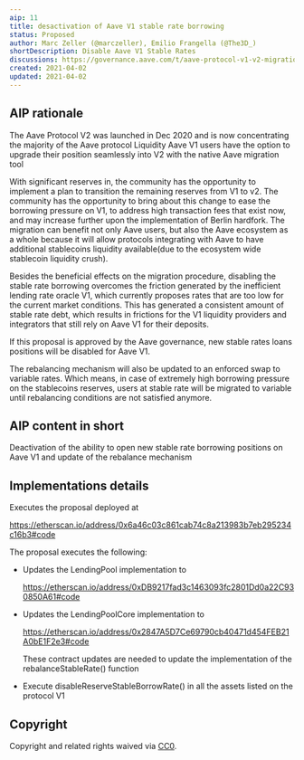 ```yaml
---
aip: 11
title: desactivation of Aave V1 stable rate borrowing
status: Proposed
author: Marc Zeller (@marczeller), Emilio Frangella (@The3D_)
shortDescription: Disable Aave V1 Stable Rates
discussions: https://governance.aave.com/t/aave-protocol-v1-v2-migration-tool-and-transition-plan/2053
created: 2021-04-02
updated: 2021-04-02
---
```


## AIP rationale

The Aave Protocol V2 was launched in Dec 2020 and is now concentrating the majority of the Aave protocol Liquidity
Aave V1 users have the option to upgrade their position seamlessly into V2 with the native Aave migration tool

With significant reserves in, the community has the opportunity to implement a plan to transition the remaining reserves from V1 to v2.
The community has the opportunity to bring about this change to ease the borrowing pressure on V1, to address high transaction fees that exist now, and may increase further upon the implementation of Berlin hardfork.
The migration can benefit not only Aave users, but also the Aave ecosystem as a whole because it will allow protocols integrating with Aave to have additional stablecoins liquidity available(due to the ecosystem wide stablecoin liquidity crush).

Besides the beneficial effects on the migration procedure, disabling the stable rate borrowing overcomes the friction generated by the inefficient lending rate oracle V1, which currently proposes rates that are too low for the current market conditions. This has generated a consistent amount of stable rate debt, which results in frictions for the V1 liquidity providers and integrators that still rely on Aave V1 for their deposits.

If this proposal is approved by the Aave governance, new stable rates loans positions will be disabled for Aave V1.

The rebalancing mechanism will also be updated to an enforced swap to variable rates. Which means, in case of extremely high borrowing pressure on the stablecoins reserves, users at stable rate will be migrated to variable until rebalancing conditions are not satisfied anymore.


## AIP content in short

Deactivation of the ability to open new stable rate borrowing positions on Aave V1 and update of the rebalance mechanism

## Implementations details

Executes the proposal deployed at

https://etherscan.io/address/0x6a46c03c861cab74c8a213983b7eb295234c16b3#code

The proposal executes the following:

- Updates the LendingPool implementation to 

  https://etherscan.io/address/0xDB9217fad3c1463093fc2801Dd0a22C930850A61#code

- Updates the LendingPoolCore implementation to

  https://etherscan.io/address/0x2847A5D7Ce69790cb40471d454FEB21A0bE1F2e3#code

  These contract updates are needed to update the implementation of the rebalanceStableRate() function

- Execute disableReserveStableBorrowRate() in all the assets listed on the protocol V1

## Copyright

Copyright and related rights waived via [CC0](https://creativecommons.org/publicdomain/zero/1.0/).
